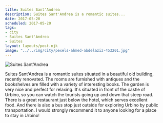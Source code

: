 ```yaml
---
title: Suites Sant'Andrea
description: Suites Sant'Andrea is a romantic suites...
date: 2017-05-20
scheduled: 2017-05-20
tags:
- city
- Suites Sant'Andrea
- Suites
layout: layouts/post.njk
image: "../../img/city/pexels-ahmed-abdelaziz-453201.jpg"
---
```


![Suites Sant'Andrea](../../img/city/pexels-ahmed-abdelaziz-453201.jpg)

Suites Sant'Andrea is a romantic suites situated in a beautiful old building, recently renovated. The rooms are furnished with antiques and the bookshelves are filled with a variety of interesting books. The garden is very nice and perfect for relaxing. It's situated in front of the castle of Urbino, so you can watch the tourists going up and down that steep road. There is a great restaurant just below the hotel, which serves excellent food. And there is also a bus stop just outside for exploring Urbino by public transportation. I would strongly recommend it to anyone looking for a place to stay in Urbino!